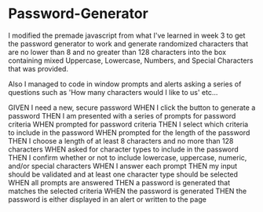 # Password-Generator

I modified the premade javascript from what I've learned in week 3 to get the password generator to work and generate randomized characters that are no lower than 8 and no greater than 128 characters into the box containing mixed Uppercase, Lowercase, Numbers, and Special Characters that was provided.

Also I managed to code in window prompts and alerts asking a series of questions such as 'How many characters would I like to us' etc...










GIVEN I need a new, secure password
WHEN I click the button to generate a password
THEN I am presented with a series of prompts for password criteria
WHEN prompted for password criteria
THEN I select which criteria to include in the password
WHEN prompted for the length of the password
THEN I choose a length of at least 8 characters and no more than 128 characters
WHEN asked for character types to include in the password
THEN I confirm whether or not to include lowercase, uppercase, numeric, and/or special characters
WHEN I answer each prompt
THEN my input should be validated and at least one character type should be selected
WHEN all prompts are answered
THEN a password is generated that matches the selected criteria
WHEN the password is generated
THEN the password is either displayed in an alert or written to the page




